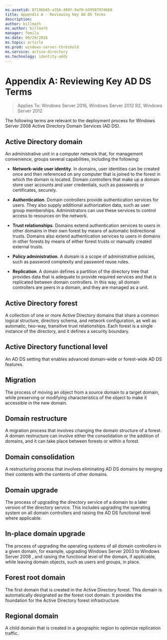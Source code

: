 ```yaml
---
ms.assetid: 87196b65-a356-409f-9af0-b5950797d668
title: Appendix A - Reviewing Key AD DS Terms
description:
author: billmath
ms.author: billmath
manager: femila
ms.date: 09/29/2016
ms.topic: article
ms.prod: windows-server-threshold
ms.service: active-directory
ms.technology: identity-adds
---
```


# Appendix A: Reviewing Key AD DS Terms

>Applies To: Windows Server 2016, Windows Server 2012 R2, Windows Server 2012

The following terms are relevant to the deployment process for  Windows Server 2008  Active Directory Domain Services (AD DS).  
  
## Active Directory domain  
An administrative unit in a computer network that, for management convenience, groups several capabilities, including the following:  
  
-   **Network-wide user identity**. In domains, user identities can be created once and then referenced on any computer that is joined to the forest in which the domain is located. Domain controllers that make up a domain store user accounts and user credentials, such as passwords or certificates, securely.  
  
-   **Authentication**. Domain controllers provide authentication services for users. They also supply additional authorization data, such as user group memberships. Administrators can use these services to control access to resources on the network.  
  
-   **Trust relationships**. Domains extend authentication services to users in other domains in their own forest by means of automatic bidirectional trusts. Domains also extend authentication services to users in domains in other forests by means of either forest trusts or manually created external trusts.  
  
-   **Policy administration**. A domain is a scope of administrative policies, such as password complexity and password reuse rules.  
  
-   **Replication**. A domain defines a partition of the directory tree that provides data that is adequate to provide required services and that is replicated between domain controllers. In this way, all domain controllers are peers in a domain, and they are managed as a unit.  
  
## Active Directory forest  
A collection of one or more Active Directory domains that share a common logical structure, directory schema, and network configuration, as well as automatic, two-way, transitive trust relationships. Each forest is a single instance of the directory, and it defines a security boundary.  
  
## Active Directory functional level  
An AD DS setting that enables advanced domain-wide or forest-wide AD DS features.  
  
## Migration  
The process of moving an object from a source domain to a target domain, while preserving or modifying characteristics of the object to make it accessible in the new domain.  
  
## Domain restructure  
A migration process that involves changing the domain structure of a forest. A domain restructure can involve either the consolidation or the addition of domains, and it can take place between forests or within a forest.  
  
## Domain consolidation  
A restructuring process that involves eliminating AD DS domains by merging their contents with the contents of other domains.  
  
## Domain upgrade  
The process of upgrading the directory service of a domain to a later version of the directory service. This includes upgrading the operating system on all domain controllers and raising the AD DS functional level where applicable.  
  
## In-place domain upgrade  
The process of upgrading the operating systems of all domain controllers in a given domain, for example, upgrading Windows Server 2003 to  Windows Server 2008 , and raising the functional level of the domain, if applicable, while leaving domain objects, such as users and groups, in place.  
  
## Forest root domain  
The first domain that is created in the Active Directory forest. This domain is automatically designated as the forest root domain. It provides the foundation for the Active Directory forest infrastructure.  
  
## Regional domain  
A child domain that is created in a geographic region to optimize replication traffic.  
  


